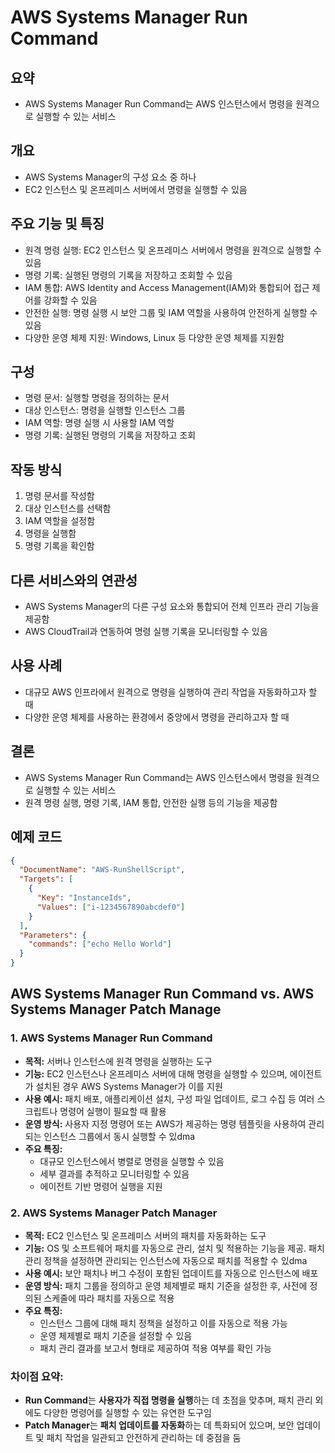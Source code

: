 # AWS Systems Manager Run Command

## 요약
- AWS Systems Manager Run Command는 AWS 인스턴스에서 명령을 원격으로 실행할 수 있는 서비스

## 개요
- AWS Systems Manager의 구성 요소 중 하나
- EC2 인스턴스 및 온프레미스 서버에서 명령을 실행할 수 있음

## 주요 기능 및 특징
- 원격 명령 실행: EC2 인스턴스 및 온프레미스 서버에서 명령을 원격으로 실행할 수 있음
- 명령 기록: 실행된 명령의 기록을 저장하고 조회할 수 있음
- IAM 통합: AWS Identity and Access Management(IAM)와 통합되어 접근 제어를 강화할 수 있음
- 안전한 실행: 명령 실행 시 보안 그룹 및 IAM 역할을 사용하여 안전하게 실행할 수 있음
- 다양한 운영 체제 지원: Windows, Linux 등 다양한 운영 체제를 지원함

## 구성
- 명령 문서: 실행할 명령을 정의하는 문서
- 대상 인스턴스: 명령을 실행할 인스턴스 그룹
- IAM 역할: 명령 실행 시 사용할 IAM 역할
- 명령 기록: 실행된 명령의 기록을 저장하고 조회

## 작동 방식
1. 명령 문서를 작성함
2. 대상 인스턴스를 선택함
3. IAM 역할을 설정함
4. 명령을 실행함
5. 명령 기록을 확인함

## 다른 서비스와의 연관성
- AWS Systems Manager의 다른 구성 요소와 통합되어 전체 인프라 관리 기능을 제공함
- AWS CloudTrail과 연동하여 명령 실행 기록을 모니터링할 수 있음

## 사용 사례
- 대규모 AWS 인프라에서 원격으로 명령을 실행하여 관리 작업을 자동화하고자 할 때
- 다양한 운영 체제를 사용하는 환경에서 중앙에서 명령을 관리하고자 할 때

## 결론
- AWS Systems Manager Run Command는 AWS 인스턴스에서 명령을 원격으로 실행할 수 있는 서비스
- 원격 명령 실행, 명령 기록, IAM 통합, 안전한 실행 등의 기능을 제공함

## 예제 코드
```json
{
  "DocumentName": "AWS-RunShellScript",
  "Targets": [
    {
      "Key": "InstanceIds",
      "Values": ["i-1234567890abcdef0"]
    }
  ],
  "Parameters": {
    "commands": ["echo Hello World"]
  }
}
```

## AWS Systems Manager Run Command vs. AWS Systems Manager Patch Manage

### 1. **AWS Systems Manager Run Command**
- **목적:** 서버나 인스턴스에 원격 명령을 실행하는 도구
- **기능:** EC2 인스턴스나 온프레미스 서버에 대해 명령을 실행할 수 있으며, 에이전트가 설치된 경우 AWS Systems Manager가 이를 지원
- **사용 예시:** 패치 배포, 애플리케이션 설치, 구성 파일 업데이트, 로그 수집 등 여러 스크립트나 명령어 실행이 필요할 때 활용
- **운영 방식:** 사용자 지정 명령어 또는 AWS가 제공하는 명령 템플릿을 사용하여 관리되는 인스턴스 그룹에서 동시 실행할 수 있dma
- **주요 특징:**
  - 대규모 인스턴스에서 병렬로 명령을 실행할 수 있음
  - 세부 결과를 추적하고 모니터링할 수 있음
  - 에이전트 기반 명령어 실행을 지원

### 2. **AWS Systems Manager Patch Manager**
- **목적:** EC2 인스턴스 및 온프레미스 서버의 패치를 자동화하는 도구
- **기능:** OS 및 소프트웨어 패치를 자동으로 관리, 설치 및 적용하는 기능을 제공. 패치 관리 정책을 설정하면 관리되는 인스턴스에 자동으로 패치를 적용할 수 있dma
- **사용 예시:** 보안 패치나 버그 수정이 포함된 업데이트를 자동으로 인스턴스에 배포
- **운영 방식:** 패치 그룹을 정의하고 운영 체제별로 패치 기준을 설정한 후, 사전에 정의된 스케줄에 따라 패치를 자동으로 적용
- **주요 특징:**
  - 인스턴스 그룹에 대해 패치 정책을 설정하고 이를 자동으로 적용 가능
  - 운영 체제별로 패치 기준을 설정할 수 있음
  - 패치 관리 결과를 보고서 형태로 제공하여 적용 여부를 확인 가능

### 차이점 요약:
- **Run Command**는 **사용자가 직접 명령을 실행**하는 데 초점을 맞추며, 패치 관리 외에도 다양한 명령어를 실행할 수 있는 유연한 도구임
- **Patch Manager**는 **패치 업데이트를 자동화**하는 데 특화되어 있으며, 보안 업데이트 및 패치 작업을 일관되고 안전하게 관리하는 데 중점을 둠